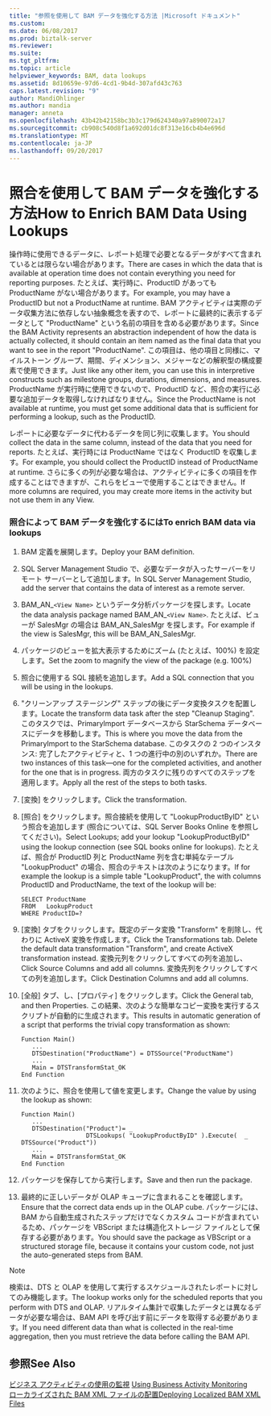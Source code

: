 ```yaml
---
title: "参照を使用して BAM データを強化する方法 |Microsoft ドキュメント"
ms.custom: 
ms.date: 06/08/2017
ms.prod: biztalk-server
ms.reviewer: 
ms.suite: 
ms.tgt_pltfrm: 
ms.topic: article
helpviewer_keywords: BAM, data lookups
ms.assetid: 8d10659e-97d6-4cd1-9b4d-307afd43c763
caps.latest.revision: "9"
author: MandiOhlinger
ms.author: mandia
manager: anneta
ms.openlocfilehash: 43b42b42158bc3b3c179d624340a97a890072a17
ms.sourcegitcommit: cb908c540d8f1a692d01dc8f313e16cb4b4e696d
ms.translationtype: MT
ms.contentlocale: ja-JP
ms.lasthandoff: 09/20/2017
---
```

# <a name="how-to-enrich-bam-data-using-lookups"></a><span data-ttu-id="7778a-102">照合を使用して BAM データを強化する方法</span><span class="sxs-lookup"><span data-stu-id="7778a-102">How to Enrich BAM Data Using Lookups</span></span>
<span data-ttu-id="7778a-103">操作時に使用できるデータに、レポート処理で必要となるデータがすべて含まれているとは限らない場合があります。</span><span class="sxs-lookup"><span data-stu-id="7778a-103">There are cases in which the data that is available at operation time does not contain everything you need for reporting purposes.</span></span> <span data-ttu-id="7778a-104">たとえば、実行時に、ProductID があっても ProductName がない場合があります。</span><span class="sxs-lookup"><span data-stu-id="7778a-104">For example, you may have a ProductID but not a ProductName at runtime.</span></span> <span data-ttu-id="7778a-105">BAM アクティビティは実際のデータ収集方法に依存しない抽象概念を表すので、レポートに最終的に表示するデータとして "ProductName" という名前の項目を含める必要があります。</span><span class="sxs-lookup"><span data-stu-id="7778a-105">Since the BAM Activity represents an abstraction independent of how the data is actually collected, it should contain an item named as the final data that you want to see in the report "ProductName".</span></span> <span data-ttu-id="7778a-106">この項目は、他の項目と同様に、マイルストーン グループ、期間、ディメンション、メジャーなどの解釈型の構成要素で使用できます。</span><span class="sxs-lookup"><span data-stu-id="7778a-106">Just like any other item, you can use this in interpretive constructs such as milestone groups, durations, dimensions, and measures.</span></span> <span data-ttu-id="7778a-107">ProductName が実行時に使用できないので、ProductID など、照合の実行に必要な追加データを取得しなければなりません。</span><span class="sxs-lookup"><span data-stu-id="7778a-107">Since the ProductName is not available at runtime, you must get some additional data that is sufficient for performing a lookup, such as the ProductID.</span></span>  
  
 <span data-ttu-id="7778a-108">レポートに必要なデータに代わるデータを同じ列に収集します。</span><span class="sxs-lookup"><span data-stu-id="7778a-108">You should collect the data in the same column, instead of the data that you need for reports.</span></span> <span data-ttu-id="7778a-109">たとえば、実行時には ProductName ではなく ProductID を収集します。</span><span class="sxs-lookup"><span data-stu-id="7778a-109">For example, you should collect the ProductID instead of ProductName at runtime.</span></span> <span data-ttu-id="7778a-110">さらに多くの列が必要な場合は、アクティビティに多くの項目を作成することはできますが、これらをビューで使用することはできません。</span><span class="sxs-lookup"><span data-stu-id="7778a-110">If more columns are required, you may create more items in the activity but not use them in any View.</span></span>  
  
### <a name="to-enrich-bam-data-via-lookups"></a><span data-ttu-id="7778a-111">照合によって BAM データを強化するには</span><span class="sxs-lookup"><span data-stu-id="7778a-111">To enrich BAM data via lookups</span></span>  
  
1.  <span data-ttu-id="7778a-112">BAM 定義を展開します。</span><span class="sxs-lookup"><span data-stu-id="7778a-112">Deploy your BAM definition.</span></span>  
  
2.  <span data-ttu-id="7778a-113">SQL Server Management Studio で、必要なデータが入ったサーバーをリモート サーバーとして追加します。</span><span class="sxs-lookup"><span data-stu-id="7778a-113">In SQL Server Management Studio, add the server that contains the data of interest as a remote server.</span></span>  
  
3.  <span data-ttu-id="7778a-114">BAM_AN_`<View Name>` というデータ分析パッケージを探します。</span><span class="sxs-lookup"><span data-stu-id="7778a-114">Locate the data analysis package named BAM_AN_`<View Name>`.</span></span> <span data-ttu-id="7778a-115">たとえば、ビューが SalesMgr の場合は BAM_AN_SalesMgr を探します。</span><span class="sxs-lookup"><span data-stu-id="7778a-115">For example if the view is SalesMgr, this will be BAM_AN_SalesMgr.</span></span>  
  
4.  <span data-ttu-id="7778a-116">パッケージのビューを拡大表示するためにズーム (たとえば、100%) を設定します。</span><span class="sxs-lookup"><span data-stu-id="7778a-116">Set the zoom to magnify the view of the package (e.g. 100%)</span></span>  
  
5.  <span data-ttu-id="7778a-117">照合に使用する SQL 接続を追加します。</span><span class="sxs-lookup"><span data-stu-id="7778a-117">Add a SQL connection that you will be using in the lookups.</span></span>  
  
6.  <span data-ttu-id="7778a-118">"クリーンアップ ステージング" ステップの後にデータ変換タスクを配置します。</span><span class="sxs-lookup"><span data-stu-id="7778a-118">Locate the transform data task after the step "Cleanup Staging".</span></span> <span data-ttu-id="7778a-119">このタスクでは、PrimaryImport データベースから StarSchema データベースにデータを移動します。</span><span class="sxs-lookup"><span data-stu-id="7778a-119">This is where you move the data from the PrimaryImport to the StarSchema database.</span></span> <span data-ttu-id="7778a-120">このタスクの 2 つのインスタンス: 完了したアクティビティと、1 つの進行中の別のいずれか。</span><span class="sxs-lookup"><span data-stu-id="7778a-120">There are two instances of this task—one for the completed activities, and another for the one that is in progress.</span></span> <span data-ttu-id="7778a-121">両方のタスクに残りのすべてのステップを適用します。</span><span class="sxs-lookup"><span data-stu-id="7778a-121">Apply all the rest of the steps to both tasks.</span></span>  
  
7.  <span data-ttu-id="7778a-122">[変換] をクリックします。</span><span class="sxs-lookup"><span data-stu-id="7778a-122">Click the transformation.</span></span>  
  
8.  <span data-ttu-id="7778a-123">[照合] をクリックします。照合接続を使用して "LookupProductByID" という照合を追加します (照合については、SQL Server Books Online を参照してください)。</span><span class="sxs-lookup"><span data-stu-id="7778a-123">Select Lookups; add your lookup "LookupProductByID" using the lookup connection (see SQL books online for lookups).</span></span> <span data-ttu-id="7778a-124">たとえば、照合が ProductID 列と ProductName 列を含む単純なテーブル "LookupProduct" の場合、照合のテキストは次のようになります。</span><span class="sxs-lookup"><span data-stu-id="7778a-124">If for example the lookup is a simple table "LookupProduct", the with columns ProductID and ProductName, the text of the lookup will be:</span></span>  
  
    ```  
    SELECT ProductName  
    FROM   LookupProduct  
    WHERE ProductID=?  
    ```  
  
9. <span data-ttu-id="7778a-125">[変換] タブをクリックします。既定のデータ変換 "Transform" を削除し、代わりに ActiveX 変換を作成します。</span><span class="sxs-lookup"><span data-stu-id="7778a-125">Click the Transformations tab. Delete the default data transformation "Transform", and create ActiveX transformation instead.</span></span> <span data-ttu-id="7778a-126">変換元列をクリックしてすべての列を追加し、</span><span class="sxs-lookup"><span data-stu-id="7778a-126">Click Source Columns and add all columns.</span></span> <span data-ttu-id="7778a-127">変換先列をクリックしてすべての列を追加します。</span><span class="sxs-lookup"><span data-stu-id="7778a-127">Click Destination Columns and add all columns.</span></span>  
  
10. <span data-ttu-id="7778a-128">[全般] タブ、し、[プロパティ] をクリックします。</span><span class="sxs-lookup"><span data-stu-id="7778a-128">Click the General tab, and then Properties.</span></span> <span data-ttu-id="7778a-129">この結果、次のような簡単なコピー変換を実行するスクリプトが自動的に生成されます。</span><span class="sxs-lookup"><span data-stu-id="7778a-129">This results in automatic generation of a script that performs the trivial copy transformation as shown:</span></span>  
  
    ```  
    Function Main()  
       ...  
       DTSDestination("ProductName") = DTSSource("ProductName")  
       ...  
       Main = DTSTransformStat_OK  
    End Function  
    ```  
  
11. <span data-ttu-id="7778a-130">次のように、照合を使用して値を変更します。</span><span class="sxs-lookup"><span data-stu-id="7778a-130">Change the value by using the lookup as shown:</span></span>  
  
    ```  
    Function Main()  
       ...  
       DTSDestination("Product")= _  
                      DTSLookups( "LookupProductByID" ).Execute(  _                                  DTSSource("Product"))  
       ...  
       Main = DTSTransformStat_OK  
    End Function  
    ```  
  
12. <span data-ttu-id="7778a-131">パッケージを保存してから実行します。</span><span class="sxs-lookup"><span data-stu-id="7778a-131">Save and then run the package.</span></span>  
  
13. <span data-ttu-id="7778a-132">最終的に正しいデータが OLAP キューブに含まれることを確認します。</span><span class="sxs-lookup"><span data-stu-id="7778a-132">Ensure that the correct data ends up in the OLAP cube.</span></span> <span data-ttu-id="7778a-133">パッケージには、BAM から自動生成されたステップだけでなくカスタム コードが含まれているため、パッケージを VBScript または構造化ストレージ ファイルとして保存する必要があります。</span><span class="sxs-lookup"><span data-stu-id="7778a-133">You should save the package as VBScript or a structured storage file, because it contains your custom code, not just the auto-generated steps from BAM.</span></span>  
  
> [!NOTE]
>  <span data-ttu-id="7778a-134">検索は、DTS と OLAP を使用して実行するスケジュールされたレポートに対してのみ機能します。</span><span class="sxs-lookup"><span data-stu-id="7778a-134">The lookup works only for the scheduled reports that you perform with DTS and OLAP.</span></span> <span data-ttu-id="7778a-135">リアルタイム集計で収集したデータとは異なるデータが必要な場合は、BAM API を呼び出す前にデータを取得する必要があります。</span><span class="sxs-lookup"><span data-stu-id="7778a-135">If you need different data than what is collected in the real-time aggregation, then you must retrieve the data before calling the BAM API.</span></span>  
  
## <a name="see-also"></a><span data-ttu-id="7778a-136">参照</span><span class="sxs-lookup"><span data-stu-id="7778a-136">See Also</span></span>  
 <span data-ttu-id="7778a-137">[ビジネス アクティビティの使用の監視](../core/using-business-activity-monitoring.md) </span><span class="sxs-lookup"><span data-stu-id="7778a-137">[Using Business Activity Monitoring](../core/using-business-activity-monitoring.md) </span></span>  
 [<span data-ttu-id="7778a-138">ローカライズされた BAM XML ファイルの配置</span><span class="sxs-lookup"><span data-stu-id="7778a-138">Deploying Localized BAM XML Files</span></span>](../core/deploying-localized-bam-xml-files.md)